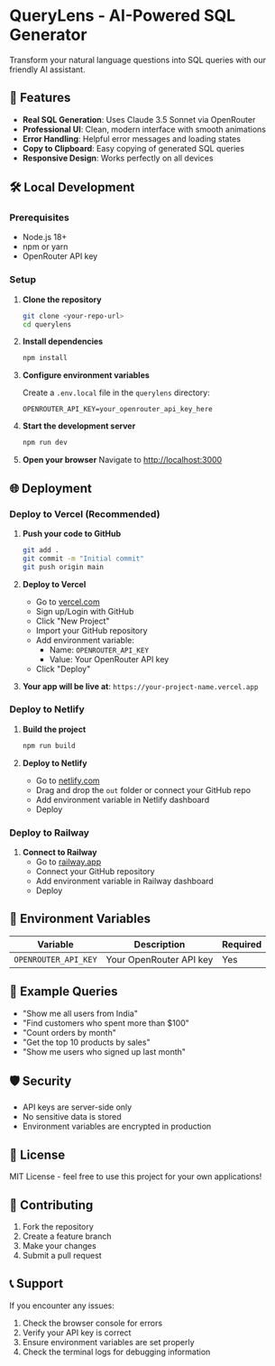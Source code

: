 # QueryLens - AI-Powered SQL Generator

Transform your natural language questions into SQL queries with our friendly AI assistant.

## 🚀 Features

- **Real SQL Generation**: Uses Claude 3.5 Sonnet via OpenRouter
- **Professional UI**: Clean, modern interface with smooth animations
- **Error Handling**: Helpful error messages and loading states
- **Copy to Clipboard**: Easy copying of generated SQL queries
- **Responsive Design**: Works perfectly on all devices

## 🛠️ Local Development

### Prerequisites
- Node.js 18+ 
- npm or yarn
- OpenRouter API key

### Setup

1. **Clone the repository**
   ```bash
   git clone <your-repo-url>
   cd querylens
   ```

2. **Install dependencies**
   ```bash
   npm install
   ```

3. **Configure environment variables**
   
   Create a `.env.local` file in the `querylens` directory:
   ```env
   OPENROUTER_API_KEY=your_openrouter_api_key_here
   ```

4. **Start the development server**
   ```bash
   npm run dev
   ```

5. **Open your browser**
   Navigate to [http://localhost:3000](http://localhost:3000)

## 🌐 Deployment

### Deploy to Vercel (Recommended)

1. **Push your code to GitHub**
   ```bash
   git add .
   git commit -m "Initial commit"
   git push origin main
   ```

2. **Deploy to Vercel**
   - Go to [vercel.com](https://vercel.com)
   - Sign up/Login with GitHub
   - Click "New Project"
   - Import your GitHub repository
   - Add environment variable:
     - Name: `OPENROUTER_API_KEY`
     - Value: Your OpenRouter API key
   - Click "Deploy"

3. **Your app will be live at**: `https://your-project-name.vercel.app`

### Deploy to Netlify

1. **Build the project**
   ```bash
   npm run build
   ```

2. **Deploy to Netlify**
   - Go to [netlify.com](https://netlify.com)
   - Drag and drop the `out` folder or connect your GitHub repo
   - Add environment variable in Netlify dashboard
   - Deploy

### Deploy to Railway

1. **Connect to Railway**
   - Go to [railway.app](https://railway.app)
   - Connect your GitHub repository
   - Add environment variable in Railway dashboard
   - Deploy

## 🔧 Environment Variables

| Variable | Description | Required |
|----------|-------------|----------|
| `OPENROUTER_API_KEY` | Your OpenRouter API key | Yes |

## 📝 Example Queries

- "Show me all users from India"
- "Find customers who spent more than $100"
- "Count orders by month"
- "Get the top 10 products by sales"
- "Show me users who signed up last month"

## 🛡️ Security

- API keys are server-side only
- No sensitive data is stored
- Environment variables are encrypted in production

## 📄 License

MIT License - feel free to use this project for your own applications!

## 🤝 Contributing

1. Fork the repository
2. Create a feature branch
3. Make your changes
4. Submit a pull request

## 📞 Support

If you encounter any issues:
1. Check the browser console for errors
2. Verify your API key is correct
3. Ensure environment variables are set properly
4. Check the terminal logs for debugging information
